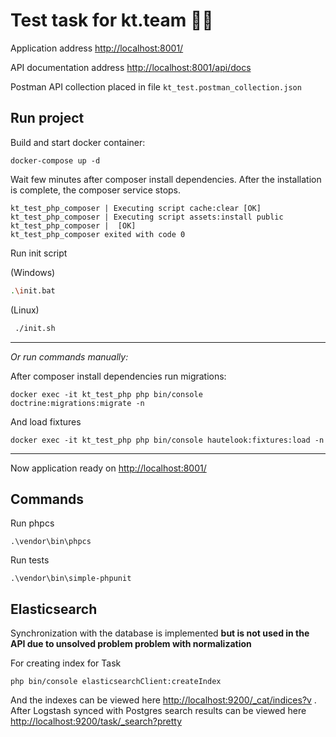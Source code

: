 # Test task for kt.team 👨‍💻

Application address [http://localhost:8001/](http://localhost:8001/)

API documentation address [http://localhost:8001/api/docs](http://localhost:8001/api/docs)

Postman API collection placed in file `kt_test.postman_collection.json`

## Run project

Build and start docker container:
```shell script
docker-compose up -d
```

Wait few minutes after composer install dependencies. After the installation is complete, the composer service stops.
```
kt_test_php_composer | Executing script cache:clear [OK]
kt_test_php_composer | Executing script assets:install public
kt_test_php_composer |  [OK]
kt_test_php_composer exited with code 0
```

Run init script

(Windows)

```bash
.\init.bat
```

(Linux)

```bash
 ./init.sh
```

----

*Or run commands manually:*

After composer install dependencies run migrations:

```shell script
docker exec -it kt_test_php php bin/console doctrine:migrations:migrate -n
```

And load fixtures

```
docker exec -it kt_test_php php bin/console hautelook:fixtures:load -n
```

----

Now application ready on [http://localhost:8001/](http://localhost:8001/)

## Commands
Run phpcs

```shell script
.\vendor\bin\phpcs
```

Run tests

```shell script
.\vendor\bin\simple-phpunit
```

## Elasticsearch

Synchronization with the database is implemented **but is not used in the API due to unsolved problem problem with normalization**  

For creating index for Task

```shell
php bin/console elasticsearchClient:createIndex
```

And the indexes can be viewed here [http://localhost:9200/_cat/indices?v](http://localhost:9200/_cat/indices?v) . After Logstash synced with Postgres search results can be viewed here [http://localhost:9200/task/_search?pretty](http://localhost:9200/task/_search?pretty)
